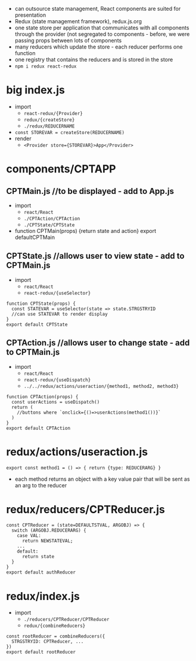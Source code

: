 * can outsource state management, React components are suited for presentation
* Redux (state management framework), redux.js.org
* one state store per application that communicates with all components through the provider (not segregated to components - before, we were passing props between lots of components
* many reducers which update the store - each reducer performs one function
* one registry that contains the reducers and is stored in the store
* `npm i redux react-redux`
# big index.js
* import
  * `react-redux/{Provider}`
  * `redux/{createStore}`
  * `./redux/REDUCERNAME`
* `const STOREVAR = createStore(REDUCERNAME)`
* render
  * `<Provider store={STOREVAR}>App</Provider>`
# components/CPTAPP
## CPTMain.js //to be displayed - add to App.js
* import
  * `react/React`
  * `./CPTAction/CPTAction`
  * `./CPTState/CPTState`
* function CPTMain(props) {return state and action} export defaultCPTMain
## CPTState.js //allows user to view state - add to CPTMain.js
* import
  * `react/React`
  * `react-redux/{useSelector}`
```
function CPTState(props) {
  const STATEVAR = useSelector(state => state.STRGSTRYID
  //can use STATEVAR to render display
}
export default CPTState
```
## CPTAction.js //allows user to change state - add to CPTMain.js
* import
  * `react/React`
  * `react-redux/{useDispatch}`
  * `../../redux/actions/useraction/{method1, method2, method3}`
```
function CPTAction(props) {
  const userActions = useDispatch()
  return (
    //buttons where `onclick={()=>userActions(method1())}`
  )
}
export default CPTAction
```
# redux/actions/useraction.js
`export const method1 = () => { return {type: REDUCERARG} }`
* each method returns an object with a key value pair that will be sent as an arg to the reducer
# redux/reducers/CPTReducer.js
```
const CPTReducer = (state=DEFAULTSTVAL, ARGOBJ) => {
  switch (ARGOBJ.REDUCERARG) {
    case VAL:
      return NEWSTATEVAL;
    ...
    default:
      return state
  }
}
export default authReducer
```
# redux/index.js
* import
  * `./reducers/CPTReducer/CPTReducer`
  * `redux/{combineReducers}`
```
const rootReducer = combineReducers({
  STRGSTRYID: CPTReducer, ...
})
export default rootReducer
```
